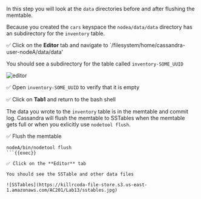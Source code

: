 In this step you will look at the `data` directories before and after flushing the memtable.

Because you created the `cars` keyspace the `nodea/data/data` directory has an subdirectory for the `inventory` table.

✅ Click on the **Editor** tab and navigate to `/filesystem/home/cassandra-user-nodeA/data/data'

You should see a subdirectory for the table called `inventory-SOME_UUID`

![editor](https://killrcoda-file-store.s3.us-east-1.amazonaws.com/AC201/Lab13/editor.jpg)

✅ Open `inventory-SOME_UUID` to verify that it is empty

✅ Click on **Tab1** and return to the bash shell

The data you wrote to the `inventory` table is in the memtable and commit log.
Cassandra will flush the memtable to SSTables when the memtable gets full or when you exlicitly use `nodetool flush`.

✅ Flush the memtable
```
nodeA/bin/nodetool flush
```{{exec}}

✅ Click on the **Editor** tab

You should see the SSTable and other data files

![SSTables](https://killrcoda-file-store.s3.us-east-1.amazonaws.com/AC201/Lab13/sstables.jpg)